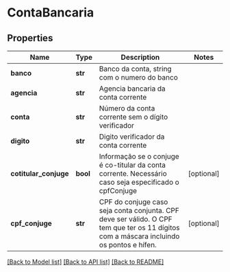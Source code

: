 # ContaBancaria

## Properties
Name | Type | Description | Notes
------------ | ------------- | ------------- | -------------
**banco** | **str** | Banco da conta, string com o numero do banco | 
**agencia** | **str** | Agencia bancaria da conta corrente | 
**conta** | **str** | Número da conta corrente sem o dígito verificador | 
**digito** | **str** | Digito verificador da conta corrente | 
**cotitular_conjuge** | **bool** | Informação se o conjuge é co-titular da conta corrente. Necessário caso seja especificado o cpfConjuge | [optional] 
**cpf_conjuge** | **str** | CPF do conjuge caso seja conta conjunta. CPF deve ser válido. O CPF tem que ter os 11 dígitos com a máscara incluindo os pontos e hífen. | [optional] 

[[Back to Model list]](../README.md#documentation-for-models) [[Back to API list]](../README.md#documentation-for-api-endpoints) [[Back to README]](../README.md)


